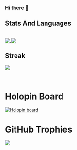 ### Hi there 👋

## Stats And Languages
<br>
<a href="https://github.com/anuraghazra/github-readme-stats">
  <img align="center" src="https://github-readme-stats.vercel.app/api?username=user-why-red&show_icons=true&theme=radical&line_height=27&hide_rank=false&border_radius=10&line_height=28&hide_border=true&count_private=true&show=prs_merged,prs_merged_percentage">
</a>

<a href="https://github.com/anuraghazra/github-readme-stats">
  <img align="center" src="https://github-readme-stats.vercel.app/api/top-langs/?username=user-why-red&theme=radical&layout=donut&hide_rank=false&border_radius=10&line_height=28&hide_border=true">
</a>

## Streak
<p href="https://github.com/anuraghazra/github-readme-stats">
  <img align="center" src="https://github-readme-streak-stats.herokuapp.com/?user=user-why-red&theme=radical&hide_rank=false&border_radius=10&line_height=28&hide_border=true&text_color=a3a3a3">
</p>
</br>

# Holopin Board
[![Holopin board](https://holopin.io/api/user/board?user=user-why-red)](https://holopin.io/@user-why-red)

# GitHub Trophies
![](https://github-profile-trophy.vercel.app/?username=user-why-red&theme=tokyonight&no-frame=true&no-bg=false&margin-w=4)

<!--
**user-why-red/user-why-red** is a ✨ _special_ ✨ repository because its `README.md` (this file) appears on your GitHub profile.

Here are some ideas to get you started:

- 🔭 I’m currently working on ...
- 🌱 I’m currently learning ...
- 👯 I’m looking to collaborate on ...
- 🤔 I’m looking for help with ...
- 💬 Ask me about ...
- 📫 How to reach me: ...
- 😄 Pronouns: ...
- ⚡ Fun fact: ...
-->

